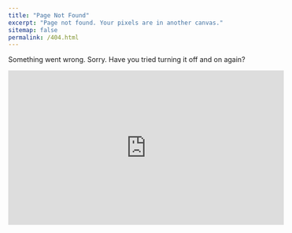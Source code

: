 ```yaml
---
title: "Page Not Found"
excerpt: "Page not found. Your pixels are in another canvas."
sitemap: false
permalink: /404.html
---
```


Something went wrong. Sorry. Have you tried turning it off and on again?

<iframe width="560" height="315" src="https://www.youtube.com/embed/t3otBjVZzT0?si=LjR68exBXZEx5XQV" title="YouTube video player" frameborder="0" allow="accelerometer; autoplay; clipboard-write; encrypted-media; gyroscope; picture-in-picture; web-share" referrerpolicy="strict-origin-when-cross-origin" allowfullscreen></iframe>